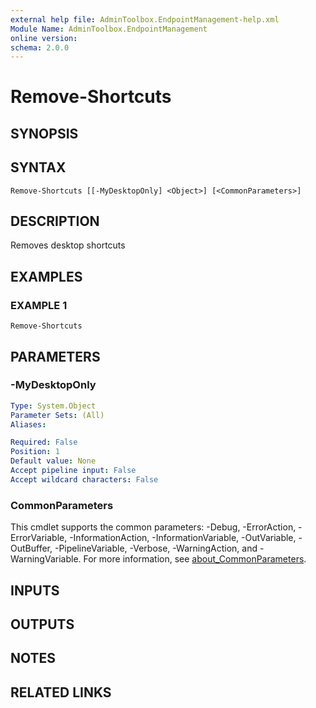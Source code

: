 ```yaml
---
external help file: AdminToolbox.EndpointManagement-help.xml
Module Name: AdminToolbox.EndpointManagement
online version:
schema: 2.0.0
---
```


# Remove-Shortcuts

## SYNOPSIS

## SYNTAX

```
Remove-Shortcuts [[-MyDesktopOnly] <Object>] [<CommonParameters>]
```

## DESCRIPTION
Removes desktop shortcuts

## EXAMPLES

### EXAMPLE 1
```
Remove-Shortcuts
```

## PARAMETERS

### -MyDesktopOnly


```yaml
Type: System.Object
Parameter Sets: (All)
Aliases:

Required: False
Position: 1
Default value: None
Accept pipeline input: False
Accept wildcard characters: False
```

### CommonParameters
This cmdlet supports the common parameters: -Debug, -ErrorAction, -ErrorVariable, -InformationAction, -InformationVariable, -OutVariable, -OutBuffer, -PipelineVariable, -Verbose, -WarningAction, and -WarningVariable. For more information, see [about_CommonParameters](http://go.microsoft.com/fwlink/?LinkID=113216).

## INPUTS

## OUTPUTS

## NOTES

## RELATED LINKS

